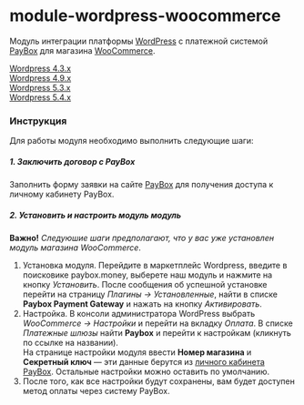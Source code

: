 # module-wordpress-woocommerce  
  
Модуль интеграции платформы [WordPress](https://wordpress.org/) с платежной системой [PayBox](http://paybox.money) для магазина [WooCommerce](http://www.woothemes.com/woocommerce/).  

[Wordpress 4.3.x](https://github.com/PayBox/module-wordpress-woocommerce/archive/4.3.zip)  
[Wordpress 4.9.x](https://github.com/PayBox/module-wordpress-woocommerce/archive/4.9.zip)  
[Wordpress 5.3.x](https://github.com/PayBox/module-wordpress-woocommerce/archive/5.3.zip)  
[Wordpress 5.4.x](https://ru.wordpress.org/plugins/paybox-payment-gateway/)  
  
### Инструкция  
  
Для работы модуля необходимо выполнить следующие шаги:  
  
##### 1. Заключить договор с PayBox  
  
Заполнить форму заявки на сайте [PayBox](http://paybox.money) для получения доступа к личному кабинету PayBox.  
  
##### 2. Установить и настроить модуль модуль  
  
**Важно!** *Следуюшие шаги предполагают, что у вас уже установлен модуль магазина WooCommerce*.  
  
1. Установка модуля. Перейдите в маркетплейс Wordpress, введите в поисковике paybox.money, выберете наш модуль и нажмите на кнопку *Установить*.
После сообщения об успешной установке перейти на страницу *Плагины &rarr; Установленные*, найти в списке **Paybox Payment Gateway** и нажать на кнопку *Активировать*.  
2. Настройка. В консоли администратора WordPress выбрать *WooCommerce &rarr; Настройки* и перейти на вкладку *Оплата*. В списке *Платежные шлюзы* найти **Paybox** и перейти к настройкам (кликнуть по ссылке на названии).  
На странице настройки модуля ввести **Номер магазина** и **Секретный ключ** &mdash; эти данные берутся из [личного кабинета PayBox](https://my.paybox.money). Остальные настройки можно оставить по умолчанию.
3. После того, как все настройки будут сохранены, вам будет доступен метод оплаты через систему PayBox.  
